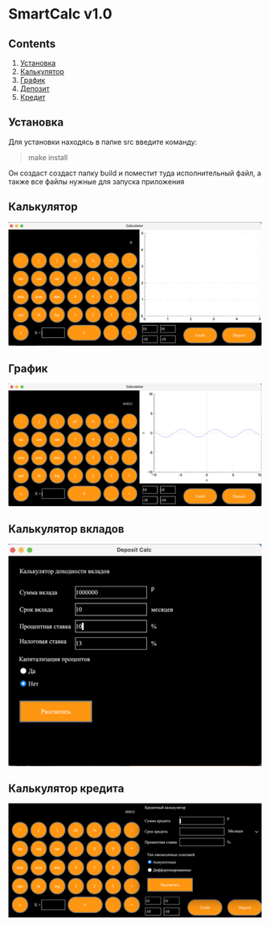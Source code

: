 # SmartCalc v1.0

## Contents

1. [Установка](#installation)
2. [Калькулятор](#calc)
3. [График](#graph)
3. [Депозит](#deposit)
4. [Кредит](#credit)

## Установка
Для установки находясь в папке src введите команду:

> make install

Он создаст создаст папку build и поместит туда исполнительный файл, а также все файлы нужные для запуска приложения 

## Калькулятор

![Calc](image/calc.png)

## График

![Graph](image/graph.png)

## Калькулятор вкладов 

![Deposit](image/deposit.png)

## Калькулятор кредита

![Credit](image/credit.png)

